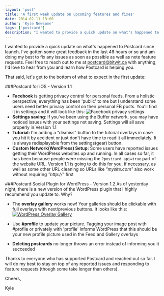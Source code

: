 ```yaml
---
layout: 'post'
title: 'A first week update on upcoming features and fixes'
date: 2014-02-11 13:00
author: 'Kyle Newsome'
tags: ['postcard']
description: "I wanted to provide a quick update on what's happened to Postcard since launch"
---
```


I wanted to provide a quick update on what's happened to Postcard since launch. I've gotten some great feedback in the last
48 hours or so and am doing my best to fix any issues as soon as possible as well as note feature requests. Feel free to reach
out to me at postcard@bitwit.ca with anything; I'd love to hear from you and learn how Postcard is helping you.

That said, let's get to the bottom of what to expect in the first update:

###Postcard for iOS - Version 1.1

- **Facebook** is getting privacy control for personal feeds. From a holistic perspective, everything has been 'public' to
me but I understand some users need better privacy control on their personal FB posts. You'll find it in settings
and it will look like this:
![Facebook privacy settings](https://s3.amazonaws.com/postcard-social/facebook-postcard-privacy.jpg)
- **Settings saving**: If you've been using the Buffer network, you may have noticed issues with your settings not saving. Settings will all
save properly in Version 1.1
- **Tutorial:** I'm adding a "dismiss" button to the tutorial overlays in case you hit it by accident or just don't have time to read
it all immediately. It is always redisplayable from the settings(gear) button.
- **Custom Network(WordPress) Setup:** Some users have reported issues getting their WordPress websites up and running. In all cases so far, it has been because
people were missing the `?postcard_api=true` part of the website URL. Version 1.1 is going to do this for you,
if necessary, as well as some other URL cleaning so URLs like *"mysite.com"* also work without requiring *"http://"* first

###Postcard Social Plugin for WordPress - Version 1.2
As of yesterday night, there is a new version of the WordPress plugin that I highly recommend you update to. Why?

- The **overlay gallery** works now! Your galleries should be clickable with full overlays with next/previous
buttons. It looks like this:
<br />[![WordPress Overlay Gallery](https://s3.amazonaws.com/postcard-social/postcard-gallery-small.jpg)](https://s3.amazonaws.com/postcard-social/postcard-gallery-large.jpg)

- Use **#profile** to update your picture. Tagging your image post with #profile or privately with 'profile' informs WordPress
that this should be your new profile picture used in the Feed and Gallery overlays
- **Deleting postcards** no longer throws an error instead of informing you it succeeded

Thanks to everyone who has supported Postcard and reached out so far. I will do my best to stay on top of any reported
issues and responding to feature requests (though some take longer than others).

Cheers,

Kyle